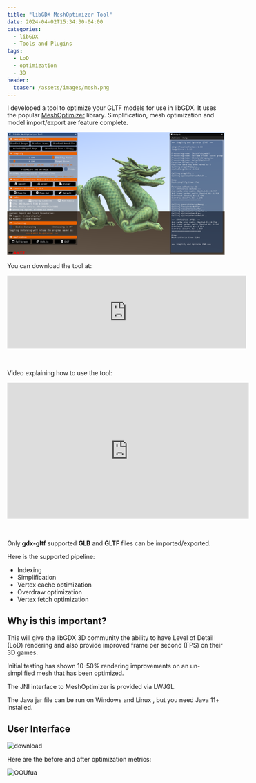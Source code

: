 ```yaml
---
title: "libGDX MeshOptimizer Tool"
date: 2024-04-02T15:34:30-04:00
categories:
  - libGDX
  - Tools and Plugins
tags:
  - LoD
  - optimization
  - 3D
header:
  teaser: /assets/images/mesh.png
---
```

I developed a tool to optimize your GLTF models for use in libGDX.  It uses the popular [MeshOptimizer](https://meshoptimizer.org/) library.  Simplification, mesh optimization and model import/export are feature complete.

![image](/assets/images/mesh.png)

You can download the tool at:

<iframe frameborder="0" src="https://itch.io/embed/2567177?border_width=2" width="554" height="169"><a href="https://antzgames.itch.io/libgdx-meshoptimizer">libGDX Mesh Optimizer Tool by Antz</a></iframe>

&nbsp;

Video explaining how to use the tool:

<iframe width="560" height="315" src="https://www.youtube.com/embed/Ne-lEDXHhys?si=nkvDscbYduR06PPA" title="YouTube video player" frameborder="0" allow="accelerometer; autoplay; clipboard-write; encrypted-media; gyroscope; picture-in-picture; web-share" referrerpolicy="strict-origin-when-cross-origin" allowfullscreen></iframe>

&nbsp;

Only **gdx-gltf** supported **GLB** and **GLTF** files can be imported/exported.

Here is the supported pipeline:

* Indexing
* Simplification
* Vertex cache optimization
* Overdraw optimization
* Vertex fetch optimization

## Why is this important?
This will give the libGDX 3D community the ability to have Level of Detail (LoD) rendering and also provide improved frame per second (FPS) on their 3D games.

Initial testing has shown 10-50% rendering improvements on an un-simplified mesh that has been optimized.

The JNI interface to MeshOptimizer is provided via LWJGL.

The Java jar file can be run on Windows and Linux , but you need Java 11+ installed.

## User Interface

![download](https://img.itch.zone/aW1nLzE1NTY4MDkwLnBuZw==/original/RuiNzV.png)

Here are the before and after optimization metrics:

![OOUfua](https://img.itch.zone/aW1nLzE1NDMyOTIyLnBuZw==/original/OOUfua.png)
